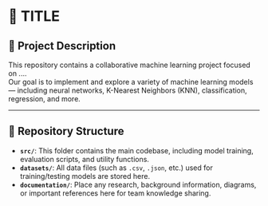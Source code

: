 # 🧠 TITLE

## 📄 Project Description

This repository contains a collaborative machine learning project focused on ....  
Our goal is to implement and explore a variety of machine learning models — including neural networks, K-Nearest Neighbors (KNN), classification, regression, and more.

---

## 📁 Repository Structure


- **`src/`**: This folder contains the main codebase, including model training, evaluation scripts, and utility functions.  
- **`datasets/`**: All data files (such as `.csv`, `.json`, etc.) used for training/testing models are stored here.  
- **`documentation/`**: Place any research, background information, diagrams, or important references here for team knowledge sharing.
